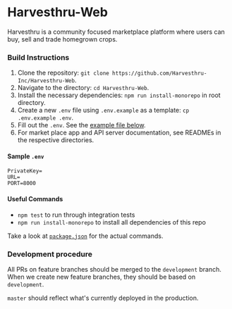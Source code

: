 # Harvesthru-Web
Harvesthru is a community focused marketplace platform where users can buy, sell and trade homegrown crops.

### Build Instructions
1. Clone the repository: `git clone https://github.com/Harvesthru-Inc/Harvesthru-Web`.
2. Navigate to the directory: `cd Harvesthru-Web`.
3. Install the necessary dependencies: `npm run install-monorepo` in root directory.
4. Create a new `.env` file using `.env.example` as a template: `cp .env.example .env`.
5. Fill out the `.env`. See the [example file below](#sample-env).
6. For market place app and API server documentation, see READMEs in the respective directories.

#### Sample `.env`
```
PrivateKey=
URL=
PORT=8000
```

#### Useful Commands
+ `npm test` to run through integration tests
+ `npm run install-monorepo` to install all dependencies of this repo

Take a look at [`package.json`](https://github.com/Harvesthru-Inc/Harvesthru-Web/blob/master/package.json) for the actual commands.

### Development procedure

All PRs on feature branches should be merged to the `development` branch. When we create new feature branches, they should be based on `development`.

`master` should reflect what's currently deployed in the production.
